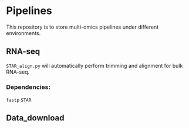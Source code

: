 # Pipelines
This repository is to store multi-omics pipelines under different environments. 

## RNA-seq ##
`STAR_align.py` will automatically perform trimming and alignment for bulk RNA-seq. 

### Dependencies: 

`fastp`
`STAR`



## Data_download ###
